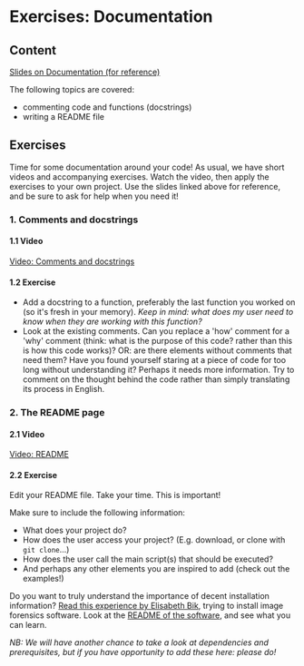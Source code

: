 # Exercises: Documentation

## Content

[Slides on Documentation (for reference)](../slides/slides_documentation.html) 

The following topics are covered:
* commenting code and functions (docstrings)
* writing a README file

## Exercises

Time for some documentation around your code! 
As usual, we have short videos and accompanying exercises. 
Watch the video, then apply the exercises to your own project. 
Use the slides linked above for reference, and be sure to ask for help when you need it!

### 1. Comments and docstrings

#### 1.1 Video

[Video: Comments and docstrings](https://vimeo.com/463992354)

#### 1.2 Exercise
- Add a docstring to a function, preferably the last function you worked on (so it's fresh in your memory).
  _Keep in mind: what does my user need to know when they are working with this function?_
- Look at the existing comments.
  Can you replace a 'how' comment for a 'why' comment (think: what is the purpose of this code? rather than this is how this code works)?
  OR: are there elements without comments that need them? 
  Have you found yourself staring at a piece of code for too long without understanding it?
  Perhaps it needs more information.
  Try to comment on the thought behind the code rather than simply translating its process in English.

### 2. The README page

#### 2.1 Video

[Video: README](https://vimeo.com/464027978)

#### 2.2 Exercise
Edit your README file.
Take your time. This is important!

Make sure to include the following information:
- What does your project do?
- How does the user access your project? (E.g. download, or clone with `git clone`...)
- How does the user call the main script(s) that should be executed?
- And perhaps any other elements you are inspired to add (check out the examples!)

Do you want to truly understand the importance of decent installation information?
[Read this experience by Elisabeth Bik](https://twitter.com/MicrobiomDigest/status/1283082285097422848), trying to install image forensics software.
Look at the [README of the software](https://github.com/GuidoBartoli/sherloq), and see what you can learn.

_NB: We will have another chance to take a look at dependencies and prerequisites, but if you have opportunity to add these here: please do!_
